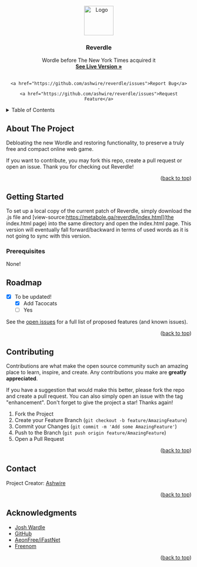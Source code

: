 <div id="top"></div>

<!-- PROJECT SHIELDS -->
<!--
*** I'm using markdown "reference style" links for readability.
*** Reference links are enclosed in brackets [ ] instead of parentheses ( ).
*** See the bottom of this document for the declaration of the reference variables
*** for contributors-url, forks-url, etc. This is an optional, concise syntax you may use.
*** https://www.markdownguide.org/basic-syntax/#reference-style-links
-->
<!--
[![Contributors][contributors-shield]][contributors-url]
[![Forks][forks-shield]][forks-url]
[![Stargazers][stars-shield]][stars-url]
[![Issues][issues-shield]][issues-url]
-->


<!-- PROJECT LOGO -->
<br />
<div align="center">
  <a href="https://metabole.ga/reverdle">
    <img src="images/logo.png" alt="Logo" width="80" height="80">
  </a>

  <h3 align="center">Reverdle</h3>

  <p align="center">
    Wordle before The New York Times acquired it
    <br />
    <a href="https://metabole.ga/reverdle"><strong>See Live Version »</strong></a>
    <br />
    <br />
    
    <a href="https://github.com/ashwire/reverdle/issues">Report Bug</a>
    ·
    <a href="https://github.com/ashwire/reverdle/issues">Request Feature</a>
  </p>
</div>



<!-- TABLE OF CONTENTS -->
<details>
  <summary>Table of Contents</summary>
  <ol>
    <li>
      <a href="#about-the-project">About The Project</a>
      <ul>
        <li><a href="#built-with">Built With</a></li>
      </ul>
    </li>
    <li>
      <a href="#getting-started">Getting Started</a>
      <ul>
        <li><a href="#prerequisites">Prerequisites</a></li>
        <li><a href="#installation">Installation</a></li>
      </ul>
    </li>
    <li><a href="#usage">Usage</a></li>
    <li><a href="#roadmap">Roadmap</a></li>
    <li><a href="#contributing">Contributing</a></li>
    <li><a href="#license">License</a></li>
    <li><a href="#contact">Contact</a></li>
    <li><a href="#acknowledgments">Acknowledgments</a></li>
  </ol>
</details>

<!-- ABOUT THE PROJECT -->
## About The Project

Debloating the new Wordle and restoring functionality, to preserve a truly free and compact online web game.

If you want to contribute, you may fork this repo, create a pull request or open an issue. Thank you for checking out Reverdle!


<p align="right">(<a href="#top">back to top</a>)</p>

<!-- GETTING STARTED -->
## Getting Started

To set up a local copy of the current patch of Reverdle, simply download the .js file and [view-source:https://metabole.ga/reverdle/index.html](the index.html page) into the same directory and open the index.html page. This version will eventually fall forward/backward in terms of used words as it is not going to sync with this version.

### Prerequisites

None!

<!-- ROADMAP -->
## Roadmap

- [x] To be updated!
    - [x] Add Tacocats
    - [ ] Yes

See the [open issues](https://github.com/ashwire/reverdle/issues) for a full list of proposed features (and known issues).

<p align="right">(<a href="#top">back to top</a>)</p>



<!-- CONTRIBUTING -->
## Contributing

Contributions are what make the open source community such an amazing place to learn, inspire, and create. Any contributions you make are **greatly appreciated**.

If you have a suggestion that would make this better, please fork the repo and create a pull request. You can also simply open an issue with the tag "enhancement".
Don't forget to give the project a star! Thanks again!

1. Fork the Project
2. Create your Feature Branch (`git checkout -b feature/AmazingFeature`)
3. Commit your Changes (`git commit -m 'Add some AmazingFeature'`)
4. Push to the Branch (`git push origin feature/AmazingFeature`)
5. Open a Pull Request

<p align="right">(<a href="#top">back to top</a>)</p>


<!-- CONTACT -->
## Contact

Project Creator: [Ashwire](https://github.com/ashwire)

<p align="right">(<a href="#top">back to top</a>)</p>



<!-- ACKNOWLEDGMENTS -->
## Acknowledgments


* [Josh Wardle](https://powerlanguage.co.uk)
* [GitHub](https://github.com)
* [AeonFree/iFastNet](https://aeonfree.com)
* [Freenom](https://freenom.com)

<p align="right">(<a href="#top">back to top</a>)</p>



<!-- MARKDOWN LINKS & IMAGES -->
<!-- https://www.markdownguide.org/basic-syntax/#reference-style-links -->
[contributors-shield]: https://img.shields.io/github/contributors/othneildrew/Best-README-Template.svg?style=for-the-badge
[contributors-url]: https://github.com/ashwire/reverdle/graphs/contributors
[forks-shield]: https://img.shields.io/github/forks/othneildrew/Best-README-Template.svg?style=for-the-badge
[forks-url]: https://github.com/ashwire/reverdle/network/members
[stars-shield]: https://img.shields.io/github/stars/othneildrew/Best-README-Template.svg?style=for-the-badge
[stars-url]: https://github.com/ashwire/reverdle/stargazers
[issues-shield]: https://img.shields.io/github/issues/othneildrew/Best-README-Template.svg?style=for-the-badge
[issues-url]: https://github.com/ashwire/reverdle/issues
[license-shield]: https://img.shields.io/github/license/othneildrew/Best-README-Template.svg?style=for-the-badge
[linkedin-shield]: https://img.shields.io/badge/-LinkedIn-black.svg?style=for-the-badge&logo=linkedin&colorB=555
[product-screenshot]: images/screenshot.png
